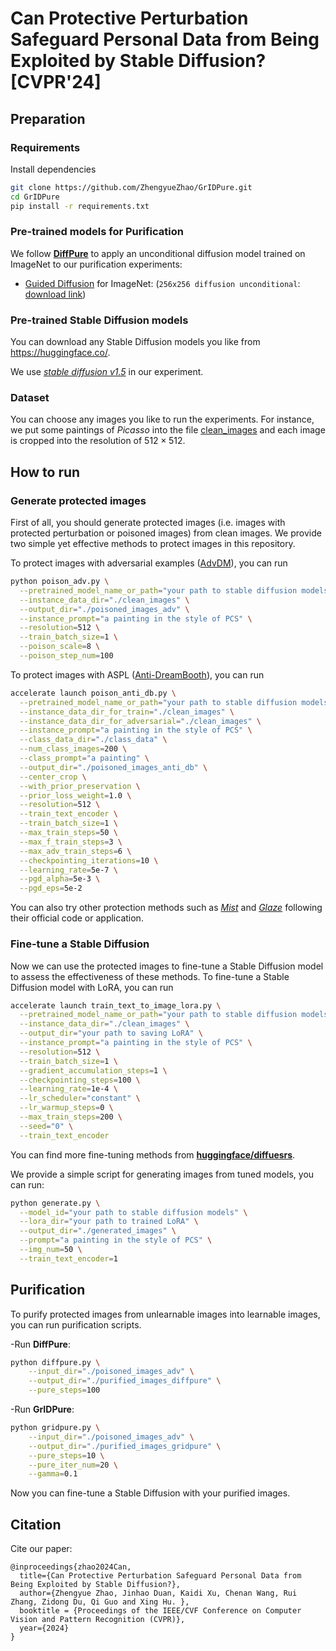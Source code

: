 # Can Protective Perturbation Safeguard Personal Data from Being Exploited by Stable Diffusion? [CVPR'24]

## Preparation

### Requirements
Install dependencies
```bash
git clone https://github.com/ZhengyueZhao/GrIDPure.git
cd GrIDPure
pip install -r requirements.txt
```
### Pre-trained models for Purification
We follow [**DiffPure**](https://github.com/NVlabs/DiffPure) to apply an unconditional diffusion model trained on ImageNet to our purification experiments:
- [Guided Diffusion](https://github.com/openai/guided-diffusion) for
  ImageNet: (`256x256 diffusion unconditional`: [download link](https://openaipublic.blob.core.windows.net/diffusion/jul-2021/256x256_diffusion_uncond.pt))

### Pre-trained Stable Diffusion models
You can download any Stable Diffusion models you like from https://huggingface.co/.

We use [_stable diffusion v1.5_](https://huggingface.co/runwayml/stable-diffusion-v1-5) in our experiment.

### Dataset
You can choose any images you like to run the experiments. For instance, we put some paintings of _Picasso_ into the file [clean_images](https://github.com/ZhengyueZhao/GrIDPure/tree/main/clean_images) and each image is cropped into the resolution of $512\times512$.

## How to run

### Generate protected images
First of all, you should generate protected images (i.e. images with protected perturbation or poisoned images) from clean images. We provide two simple yet effective methods to protect images in this repository.

To protect images with adversarial examples ([AdvDM](https://arxiv.org/abs/2302.04578)), you can run

```bash
python poison_adv.py \
  --pretrained_model_name_or_path="your path to stable diffusion models"  \
  --instance_data_dir="./clean_images" \
  --output_dir="./poisoned_images_adv" \
  --instance_prompt="a painting in the style of PCS" \
  --resolution=512 \
  --train_batch_size=1 \
  --poison_scale=8 \
  --poison_step_num=100
```

To protect images with ASPL ([Anti-DreamBooth](https://github.com/VinAIResearch/Anti-DreamBooth)), you can run

```bash
accelerate launch poison_anti_db.py \
  --pretrained_model_name_or_path="your path to stable diffusion models"  \
  --instance_data_dir_for_train="./clean_images" \
  --instance_data_dir_for_adversarial="./clean_images" \
  --instance_prompt="a painting in the style of PCS" \
  --class_data_dir="./class_data" \
  --num_class_images=200 \
  --class_prompt="a painting" \
  --output_dir="./poisoned_images_anti_db" \
  --center_crop \
  --with_prior_preservation \
  --prior_loss_weight=1.0 \
  --resolution=512 \
  --train_text_encoder \
  --train_batch_size=1 \
  --max_train_steps=50 \
  --max_f_train_steps=3 \
  --max_adv_train_steps=6 \
  --checkpointing_iterations=10 \
  --learning_rate=5e-7 \
  --pgd_alpha=5e-3 \
  --pgd_eps=5e-2 
```

You can also try other protection methods such as [_Mist_](https://link.zhihu.com/?target=https%3A//github.com/mist-project/mist) and [_Glaze_](https://glaze.cs.uchicago.edu/) following their official code or application.

### Fine-tune a Stable Diffusion
Now we can use the protected images to fine-tune a Stable Diffusion model to assess the effectiveness of these methods. To fine-tune a Stable Diffusion model with LoRA, you can run
```bash
accelerate launch train_text_to_image_lora.py \
  --pretrained_model_name_or_path="your path to stable diffusion models"  \
  --instance_data_dir="./clean_images" \
  --output_dir="your path to saving LoRA" \
  --instance_prompt="a painting in the style of PCS" \
  --resolution=512 \
  --train_batch_size=1 \
  --gradient_accumulation_steps=1 \
  --checkpointing_steps=100 \
  --learning_rate=1e-4 \
  --lr_scheduler="constant" \
  --lr_warmup_steps=0 \
  --max_train_steps=200 \
  --seed="0" \
  --train_text_encoder
```
You can find more fine-tuning methods from [**huggingface/diffuesrs**](https://github.com/huggingface/diffusers/blob/main/examples).

We provide a simple script for generating images from tuned models, you can run:

```bash
python generate.py \
  --model_id="your path to stable diffusion models" \
  --lora_dir="your path to trained LoRA" \
  --output_dir="./generated_images" \
  --prompt="a painting in the style of PCS" \
  --img_num=50 \
  --train_text_encoder=1
```

## Purification
To purify protected images from unlearnable images into learnable images, you can run purification scripts.

-Run **DiffPure**:
```bash
python diffpure.py \
    --input_dir="./poisoned_images_adv" \
    --output_dir="./purified_images_diffpure" \
    --pure_steps=100
```

-Run **GrIDPure**:
```bash
python gridpure.py \
    --input_dir="./poisoned_images_adv" \
    --output_dir="./purified_images_gridpure" \
    --pure_steps=10 \
    --pure_iter_num=20 \
    --gamma=0.1
```
Now you can fine-tune a Stable Diffusion with your purified images.

## Citation
Cite our paper:
```
@inproceedings{zhao2024Can,
  title={Can Protective Perturbation Safeguard Personal Data from Being Exploited by Stable Diffusion?},
  author={Zhengyue Zhao, Jinhao Duan, Kaidi Xu, Chenan Wang, Rui Zhang, Zidong Du, Qi Guo and Xing Hu. },
  booktitle = {Proceedings of the IEEE/CVF Conference on Computer Vision and Pattern Recognition (CVPR)},
  year={2024}
}
```












